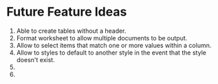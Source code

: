 # Future Feature Ideas

1. Able to create tables without a header.
2. Format worksheet to allow multiple documents to be output.
3. Allow to select items that match one or more values within a column.
4. Allow to styles to default to another style in the event that the style doesn't exist.
5. 
6. 
 